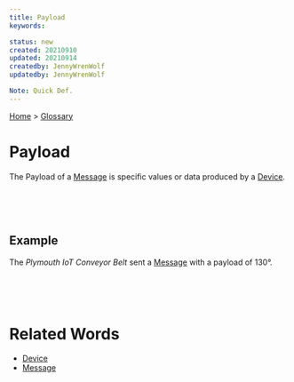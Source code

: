 ```yaml
---
title: Payload
keywords: 

status: new
created: 20210910
updated: 20210914
createdby: JennyWrenWolf
updatedby: JennyWrenWolf

Note: Quick Def.
---
```

[Home](../Index.md) > [Glossary](./Index.md)

# Payload
The Payload of a [Message](./Glossary/Message.md) is specific values or data produced by a [Device](./Glossary/Device.md).

<br>
<br>
<br>

## Example
The *Plymouth IoT Conveyor Belt* sent a [Message](./Glossary/Message.md) with a payload of 130°.

<br>
<br>
<br>

# Related Words
- [Device](./Glossary/Device.md)
- [Message](./Glossary/Message.md)